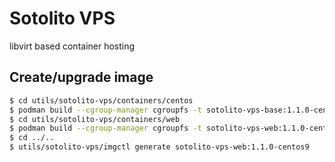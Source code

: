 # Sotolito VPS

libvirt based container hosting

## Create/upgrade image

```bash
$ cd utils/sotolito-vps/containers/centos
$ podman build --cgroup-manager cgroupfs -t sotolito-vps-base:1.1.0-centos9 .
$ cd utils/sotolito-vps/containers/web
$ podman build --cgroup-manager cgroupfs -t sotolito-vps-web:1.1.0-centos9 .
$ cd ../..
$ utils/sotolito-vps/imgctl generate sotolito-vps-web:1.1.0-centos9 
```
